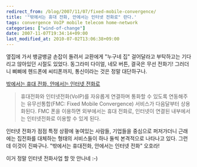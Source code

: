 ```yaml
---
redirect_from: /blog/2007/11/07/fixed-mobile-convergence/
title: '"밖에서는 휴대 전화, 안에서는 인터넷 전화로" 란다.'
tags: convergence VoIP mobile telecom home-network
categories: ["wind-of-change"]
date: 2007-11-07T19:34:14+09:00
last_modified_at: 2010-07-02T13:06:38+09:00
---
```

옆집에 가서 뱅글뱅글 손잡이 돌려서 교환에게 "누구네 집" 걸어달라고
부탁하고는 기다리고 않아있던 시절도 있었다. 동그라미 다이얼, 네모 버튼,
결국은 무선 전화기! 그러더니 삐삐에 헨드폰에 씨티폰까지, 통신이라는
것은 정말 대단하구나.

[밖에서는 휴대 전화, 안에서는 인터넷 전화로](http://www.eetkorea.com/ART_8800487442_839578_NT_02b9a5d4.HTM?click_from=RSS)

> 휴대전화와 인터넷전화(VoIP)를 자유롭게 연결하며 통화할 수 있도록
> 연동해주는 유무선통합(FMC: Fixed Mobile Convergence) 서비스가
> 다음달부터 상용화된다. FMC 폰을 이용하면 외부에서는 휴대 전화로,
> 인터넷이 연결된 내부에서는 인터넷전화로 이용할 수 있게 된다.

인터넷 전화가 점점 특정 상황에 놓여있는 사람들, 기업들을 중심으로
퍼저가더니 근래에는 집전화를 대체하는 형태의 서비스들이 하나 둘씩
본격적으로 나타나고 있다. 그런데 이것이 진짜구나. "밖에서는 휴대전화,
안에서는 인터넷 전화" 오호라!

이거 정말 인터넷 전화사업 할 맛 안나네 :-)

